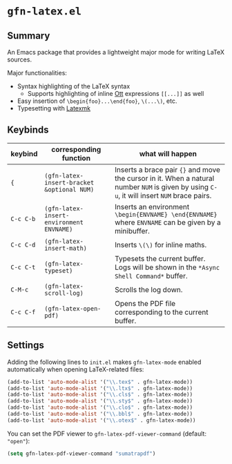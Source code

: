 # `gfn-latex.el`

## Summary

An Emacs package that provides a lightweight major mode for writing LaTeX sources.

Major functionalities:

- Syntax highlighting of the LaTeX syntax
  * Supports highlighting of inline [Ott](https://github.com/ott-lang/ott) expressions `[[...]]` as well
- Easy insertion of `\begin{foo}...\end{foo}`, `\(...\)`, etc.
- Typesetting with [Latexmk](https://www.ctan.org/pkg/latexmk)


## Keybinds

| keybind | corresponding function | what will happen |
|---------|------------------------|------------------|
| `{`       | `(gfn-latex-insert-bracket &optional NUM)` | Inserts a brace pair `{}` and move the cursor in it. When a natural number `NUM` is given by using `C-u`, it will insert `NUM` brace pairs. |
| `C-c C-b` | `(gfn-latex-insert-environment ENVNAME)` | Inserts an environment `\begin{ENVNAME} \end{ENVNAME}` where `ENVNAME` can be given by a minibuffer. |
| `C-c C-d` | `(gfn-latex-insert-math)` | Inserts `\(\)` for inline maths. |
| `C-c C-t` | `(gfn-latex-typeset)` | Typesets the current buffer. Logs will be shown in the `*Async Shell Command*` buffer. |
| `C-M-c`   | `(gfn-latex-scroll-log)` | Scrolls the log down. |
| `C-c C-f` | `(gfn-latex-open-pdf)` | Opens the PDF file corresponding to the current buffer. |


## Settings

Adding the following lines to `init.el` makes `gfn-latex-mode` enabled automatically when opening LaTeX-related files:

```lisp
(add-to-list 'auto-mode-alist '("\\.tex$" . gfn-latex-mode))
(add-to-list 'auto-mode-alist '("\\.ltx$" . gfn-latex-mode))
(add-to-list 'auto-mode-alist '("\\.cls$" . gfn-latex-mode))
(add-to-list 'auto-mode-alist '("\\.sty$" . gfn-latex-mode))
(add-to-list 'auto-mode-alist '("\\.clo$" . gfn-latex-mode))
(add-to-list 'auto-mode-alist '("\\.bbl$" . gfn-latex-mode))
(add-to-list 'auto-mode-alist '("\\.otex$" . gfn-latex-mode))
```

You can set the PDF viewer to `gfn-latex-pdf-viewer-command` (default: `"open"`):

```lisp
(setq gfn-latex-pdf-viewer-command "sumatrapdf")
```
